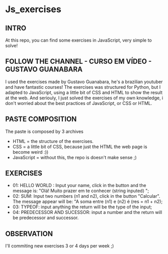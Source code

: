 # Js_exercises

## INTRO
At this repo, you can find some exercises in JavaScript, very simple to solve!

## FOLLOW THE CHANNEL - CURSO EM VÍDEO - GUSTAVO GUANABARA
I used the exercises made by Gustavo Guanabara, he's a brazilian youtuber and have fantastic courses! The exercises was structured for Python, but I adapted to JavaScript, using a little bit
of CSS and HTML to show the result at the web.
And seriouly, I just solved the exercises of my own knowledge, i don't worried about the best practices of JavaScript, or CSS or HTML.

## PASTE COMPOSITION
The paste is composed by 3 archives
- HTML = the structure of the exercises.
- CSS = a little bit of CSS, because just the HTML the web page is become weird :))
- JavaScript = without this, the repo is doesn't make sense ;)

## EXERCISES
- 01: HELLO WORLD : Input your name, click in the button and the message is: "Olá! Muito prazer em te conhecer (string inputed) ";
- 02: SUM: Input two numbers (n1 and n2), click in the button "Calcular". The message appear will be: "A soma entre (n1) e (n2) é (res = n1 + n2);
- 03: TYPEOF: input anything the return will be the type of the input;
- 04: PREDECESSOR AND SUCESSOR: input a number and the return will be predecessor and successor.

## OBSERVATION
I'll commiting new exercises 3 or 4 days per week ;)